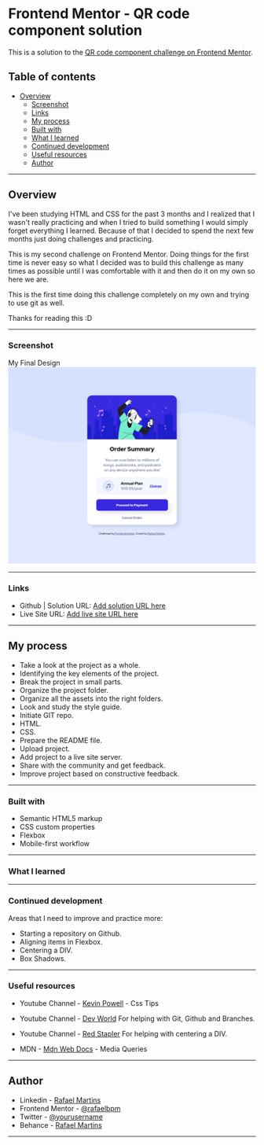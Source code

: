 # Frontend Mentor - QR code component solution

This is a solution to the [QR code component challenge on Frontend Mentor](https://www.frontendmentor.io/challenges/qr-code-component-iux_sIO_H).

## Table of contents

- [Overview](#overview)
  - [Screenshot](#screenshot)
  - [Links](#links)
  - [My process](#my-process)
  - [Built with](#built-with)
  - [What I learned](#what-i-learned)
  - [Continued development](#continued-development)
  - [Useful resources](#useful-resources)
  - [Author](#author)

---

## Overview

I've been studying HTML and CSS for the past 3 months and I realized that I wasn't really practicing and when I tried to build something I would simply forget everything I learned. Because of that I decided to spend the next few months just doing challenges and practicing.

This is my second challenge on Frontend Mentor. Doing things for the first time is never easy so what I decided was to build this challenge as many times as possible until I was comfortable with it and then do it on my own so here we are.

This is the first time doing this challenge completely on my own and trying to use git as well.

Thanks for reading this :D

---

### Screenshot

My Final Design![My Final Design](./design/Final%20Design%20-%20Rafa.png)

---

### Links

- Github | Solution URL: [Add solution URL here](https://github.com/Rafaelbpm/frontendmentor-order-summary)
- Live Site URL: [Add live site URL here](https://order-sumary-frontend.netlify.app/)

---

## My process

- Take a look at the project as a whole.
- Identifying the key elements of the project.
- Break the project in small parts.
- Organize the project folder.
- Organize all the assets into the right folders.
- Look and study the style guide.
- Initiate GIT repo.
- HTML.
- CSS.
- Prepare the README file.
- Upload project.
- Add project to a live site server.
- Share with the community and get feedback.
- Improve project based on constructive feedback.

---

### Built with

- Semantic HTML5 markup
- CSS custom properties
- Flexbox
- Mobile-first workflow

---

### What I learned

---

### Continued development

Areas that I need to improve and practice more:

- Starting a repository on Github.
- Aligning items in Flexbox.
- Centering a DIV.
- Box Shadows.

---

### Useful resources

- Youtube Channel - [Kevin Powell](https://www.youtube.com/channel/UCJZv4d5rbIKd4QHMPkcABCw) - Css Tips

- Youtube Channel - [Dev World](https://www.youtube.com/channel/UCrm-HTaESqxJXyxMcZFOHng) For helping with Git, Github and Branches.

- Youtube Channel - [Red Stapler](https://www.youtube.com/c/RedStapler_channel) For helping with centering a DIV.

- MDN - [Mdn Web Docs](https://developer.mozilla.org/pt-BR/docs/Web/CSS/Media_Queries/Using_media_queries) - Media Queries

---

## Author

- Linkedin - [Rafael Martins](https://www.linkedin.com/in/rafaelbpm/)
- Frontend Mentor - [@rafaelbpm](https://www.frontendmentor.io/profile/Rafaelbpm)
- Twitter - [@yourusername](https://www.twitter.com/yourusername)
- Behance - [Rafael Martins](https://www.behance.net/rafaelBPM)

---
